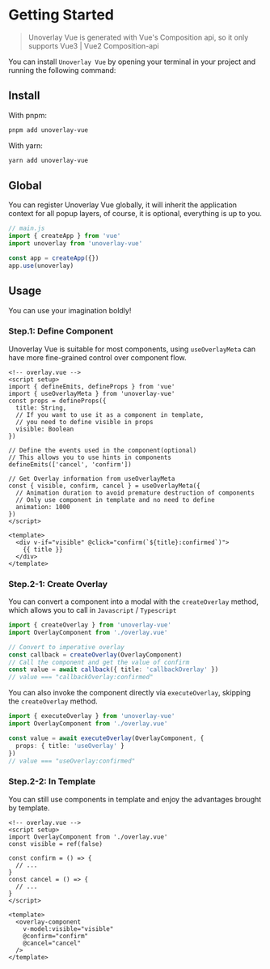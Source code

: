 # Getting Started

> Unoverlay Vue is generated with Vue's Composition api, so it only supports Vue3 | Vue2 Composition-api

You can install `Unoverlay Vue` by opening your terminal in your project and running the following command:

## Install

With pnpm: 
```sh
pnpm add unoverlay-vue
```

With yarn:
```sh
yarn add unoverlay-vue
```

## Global

You can register Unoverlay Vue globally, it will inherit the application context for all popup layers, of course, it is optional, everything is up to you.

```ts
// main.js
import { createApp } from 'vue'
import unoverlay from 'unoverlay-vue'

const app = createApp({})
app.use(unoverlay)
```

## Usage

You can use your imagination boldly!

### Step.1: Define Component

Unoverlay Vue is suitable for most components, using `useOverlayMeta` can have more fine-grained control over component flow.

```vue
<!-- overlay.vue -->
<script setup>
import { defineEmits, defineProps } from 'vue'
import { useOverlayMeta } from 'unoverlay-vue'
const props = defineProps({
  title: String,
  // If you want to use it as a component in template,
  // you need to define visible in props
  visible: Boolean
})

// Define the events used in the component(optional)
// This allows you to use hints in components
defineEmits(['cancel', 'confirm'])

// Get Overlay information from useOverlayMeta
const { visible, confirm, cancel } = useOverlayMeta({
  // Animation duration to avoid premature destruction of components
  // Only use component in template and no need to define
  animation: 1000
})
</script>

<template>
  <div v-if="visible" @click="confirm(`${title}:confirmed`)">
    {{ title }}
  </div>
</template>
```

### Step.2-1: Create Overlay

You can convert a component into a modal with the `createOverlay` method, which allows you to call in `Javascript` / `Typescript`

```ts
import { createOverlay } from 'unoverlay-vue'
import OverlayComponent from './overlay.vue'

// Convert to imperative overlay
const callback = createOverlay(OverlayComponent)
// Call the component and get the value of confirm
const value = await callback({ title: 'callbackOverlay' })
// value === "callbackOverlay:confirmed"
```

You can also invoke the component directly via `executeOverlay`, skipping the `createOverlay` method.

```ts
import { executeOverlay } from 'unoverlay-vue'
import OverlayComponent from './overlay.vue'

const value = await executeOverlay(OverlayComponent, {
  props: { title: 'useOverlay' }
})
// value === "useOverlay:confirmed"
```

### Step.2-2: In Template

You can still use components in template and enjoy the advantages brought by template.

```vue
<!-- overlay.vue -->
<script setup>
import OverlayComponent from './overlay.vue'
const visible = ref(false)

const confirm = () => {
  // ...
}
const cancel = () => {
  // ...
}
</script>

<template>
  <overlay-component
    v-model:visible="visible"
    @confirm="confirm"
    @cancel="cancel"
  />
</template>
```
